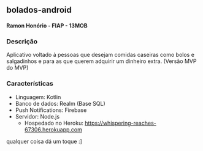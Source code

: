 ## bolados-android 
#### Ramon Honório - FIAP - 13MOB

### Descrição
Aplicativo voltado à pessoas que desejam comidas caseiras como bolos e salgadinhos e para as que querem adquirir um dinheiro extra. (Versão MVP do MVP)

### Características
- Linguagem: Kotlin
- Banco de dados: Realm (Base SQL)
- Push Notifications: Firebase
- Servidor: Node.js 
    - Hospedado no Heroku: https://whispering-reaches-67306.herokuapp.com

qualquer coisa dá um toque :]
